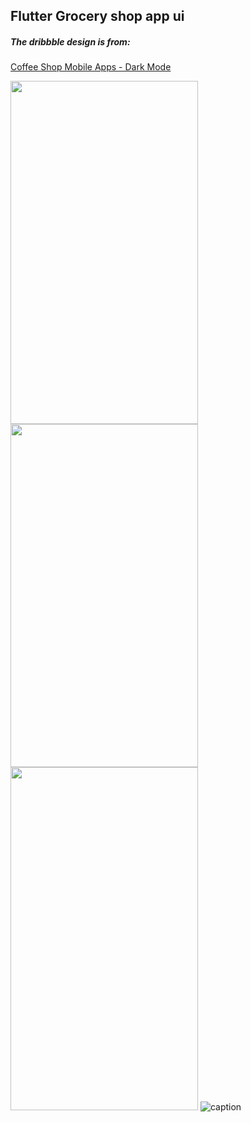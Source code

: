## Flutter Grocery shop app ui

##### The dribbble design is from: 
[Coffee Shop Mobile Apps - Dark Mode](https://dribbble.com/shots/18876097-Grocery-Shop-UI "Grocery Shop UI")

<img src="https://i.imgur.com/8EfKm8h.png" 
     width="300" 
     height="549" /> <img src="https://i.imgur.com/9h3RlAm.png" 
     width="300" 
     height="549" /> <img src="https://i.imgur.com/QWsHU8Q.png" 
     width="300" 
     height="549" /> 
     ![caption](https://s4.gifyu.com/images/screen-capture4d810cd08a36ac9c.gif)
     


